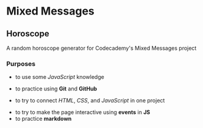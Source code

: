 # Mixed Messages
## Horoscope

A random horoscope generator for Codecademy's Mixed Messages project

### Purposes
- to use some *JavaScript* knowledge
+ to practice using **Git** and **GitHub**
* to try to connect *HTML*, *CSS*, and *JavaScript* in one project
- to try to make the page interactive using **events** in **JS**
- to practice **markdown**